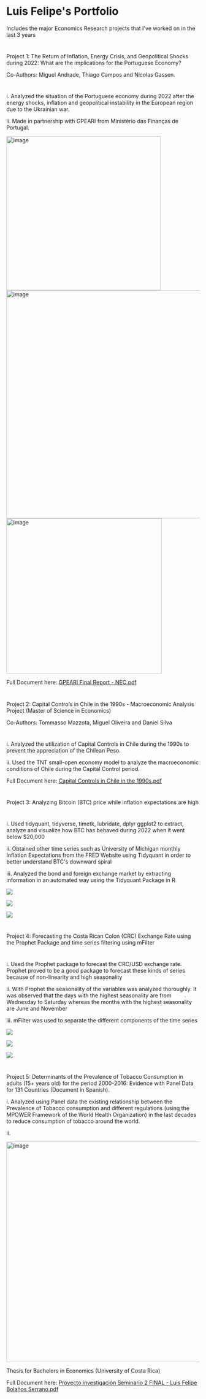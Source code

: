 # Luis Felipe's Portfolio
Includes the major Economics Research projects that I've worked on in the last 3 years

#
Project 1: The Return of Inflation, Energy Crisis, and Geopolitical Shocks during 2022: What are the implications for the Portuguese Economy?

Co-Authors: Miguel Andrade, Thiago Campos and Nicolas Gassen. 
#
i. Analyzed the situation of the Portuguese economy during 2022 after the energy shocks, inflation and geopolitical instability in the European region due to the Ukrainian war. 

ii. Made in partnership with GPEARI from Ministério das Finanças de Portugal. 

<img width="402" alt="image" src="https://user-images.githubusercontent.com/109878424/219974482-e3da4958-3d4c-487a-ab6e-e69eccbbf4cd.png">

<img width="595" alt="image" src="https://user-images.githubusercontent.com/109878424/219974506-7ae1c3ea-ce47-4c04-a8be-c5e35329c822.png">

<img width="405" alt="image" src="https://user-images.githubusercontent.com/109878424/219974522-6b48d2f2-5f14-440e-9503-8a06c2a44c45.png">

Full Document here: [GPEARI Final Report - NEC.pdf](https://github.com/lufebose/R-Data-Science-Portfolio/files/10777945/GPEARI.Final.Report.-.NEC.pdf)


#

Project 2: Capital Controls in Chile in the 1990s - Macroeconomic Analysis Project (Master of Science in Economics)

Co-Authors: Tommasso Mazzota, Miguel Oliveira and Daniel Silva
#
i. Analyzed the utilization of Capital Controls in Chile during the 1990s to prevent the appreciation of the Chilean Peso. 

ii. Used the TNT small-open economy model to analyze the macroeconomic conditions of Chile during the Capital Control period.  

Full Document here: [Capital Controls in Chile in the 1990s.pdf](https://github.com/lufebose/R-Data-Science-Portfolio/files/10777947/Capital.Controls.in.Chile.in.the.1990s.pdf)

#

Project 3: Analyzing Bitcoin (BTC) price while inflation expectations are high
# 
i. Used tidyquant, tidyverse, timetk, lubridate, dplyr ggplot2 to extract, analyze and visualize how BTC has behaved during 2022 when it went below $20,000 

ii. Obtained other time series such as University of Michigan monthly Inflation Expectations from the FRED Website using Tidyquant in order to better understand BTC's downward spiral

iii. Analyzed the bond and foreign exchange market by extracting information in an automated way using the Tidyquant Package in R

![](https://github.com/lufebose/R-Data-Science-Portfolio/blob/fc494e85d7ebfeb2f161d94a9dcdcd467eea1696/images/btc_price.png)

![](https://github.com/lufebose/R-Data-Science-Portfolio/blob/82a8322c8d0a54b570c6162aa533cdb90ab65caa/images/infl_exp.png)

![](https://github.com/lufebose/R-Data-Science-Portfolio/blob/6a924f085f391ce8e9675cb8397ee9698b6f4958/images/dollar2022.png)

#

Project 4: Forecasting the Costa Rican Colon (CRC) Exchange Rate using the Prophet Package and time series filtering using mFilter

#

i. Used the Prophet package to forecast the CRC/USD exchange rate. Prophet proved to be a good package to forecast these kinds of series because of non-linearity and high seasonality

ii. With Prophet the seasonality of the variables was analyzed thoroughly. It was observed that the days with the highest seasonality are from Wednesday to Saturday whereas the months with the highest seasonality are June and November

iii. mFilter was used to separate the different components of the time series

![](https://github.com/lufebose/R-Data-Science-Portfolio/blob/1271e8836859610534773781422ab338a2df18e9/images/forecasting365.png)

![](https://github.com/lufebose/R-Data-Science-Portfolio/blob/1271e8836859610534773781422ab338a2df18e9/images/trend-weekly-yearly.png)

![](https://github.com/lufebose/R-Data-Science-Portfolio/blob/37aa50361bbee666b699eac8f56148879d090101/images/Filtered%20data.png)

#

Project 5: Determinants of the Prevalence of Tobacco Consumption in adults (15+ years old) for the period 2000-2016: Evidence with Panel Data for 131 Countries (Document in Spanish).  

i. Analyzed using Panel data the existing relationship between the Prevalence of Tobacco consumption and different regulations (using the MPOWER Framework of the World Health Organization) in the last decades to reduce consumption of tobacco around the world. 

ii. 

<img width="575" alt="image" src="https://user-images.githubusercontent.com/109878424/219975768-5a44f411-0e39-4961-bc21-d006103ceba5.png">


Thesis for Bachelors in Economics (University of Costa Rica) 

Full Document here: [Proyecto investigación Seminario 2 FINAL - Luis Felipe Bolaños Serrano.pdf](https://github.com/lufebose/R-Data-Science-Portfolio/files/10777959/Proyecto.investigacion.Seminario.2.FINAL.-.Luis.Felipe.Bolanos.Serrano.pdf)


#


